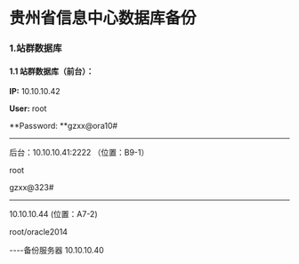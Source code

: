 # 贵州省信息中心数据库备份

### 1.站群数据库

#### 1.1 站群数据库（前台）：

**IP:** 10.10.10.42

**User:** root

**Password: **gzxx@ora10\#

---

后台：10.10.10.41:2222                （位置：B9-1）

root

gzxx@323\#

---

10.10.10.44                         \(位置：A7-2\)

root/oracle2014

----备份服务器 10.10.10.40

